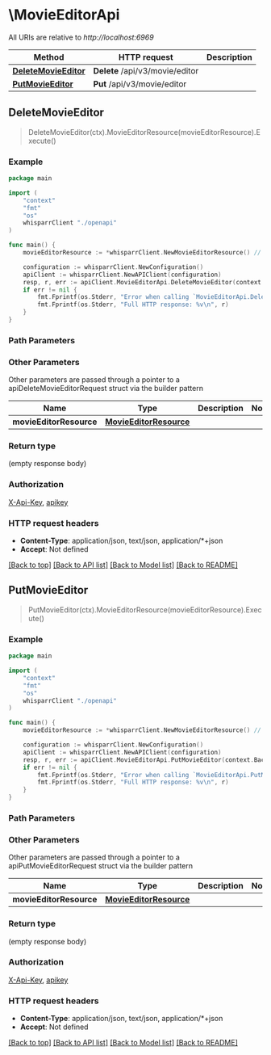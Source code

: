 # \MovieEditorApi

All URIs are relative to *http://localhost:6969*

Method | HTTP request | Description
------------- | ------------- | -------------
[**DeleteMovieEditor**](MovieEditorApi.md#DeleteMovieEditor) | **Delete** /api/v3/movie/editor | 
[**PutMovieEditor**](MovieEditorApi.md#PutMovieEditor) | **Put** /api/v3/movie/editor | 



## DeleteMovieEditor

> DeleteMovieEditor(ctx).MovieEditorResource(movieEditorResource).Execute()



### Example

```go
package main

import (
    "context"
    "fmt"
    "os"
    whisparrClient "./openapi"
)

func main() {
    movieEditorResource := *whisparrClient.NewMovieEditorResource() // MovieEditorResource |  (optional)

    configuration := whisparrClient.NewConfiguration()
    apiClient := whisparrClient.NewAPIClient(configuration)
    resp, r, err := apiClient.MovieEditorApi.DeleteMovieEditor(context.Background()).MovieEditorResource(movieEditorResource).Execute()
    if err != nil {
        fmt.Fprintf(os.Stderr, "Error when calling `MovieEditorApi.DeleteMovieEditor``: %v\n", err)
        fmt.Fprintf(os.Stderr, "Full HTTP response: %v\n", r)
    }
}
```

### Path Parameters



### Other Parameters

Other parameters are passed through a pointer to a apiDeleteMovieEditorRequest struct via the builder pattern


Name | Type | Description  | Notes
------------- | ------------- | ------------- | -------------
 **movieEditorResource** | [**MovieEditorResource**](MovieEditorResource.md) |  | 

### Return type

 (empty response body)

### Authorization

[X-Api-Key](../README.md#X-Api-Key), [apikey](../README.md#apikey)

### HTTP request headers

- **Content-Type**: application/json, text/json, application/*+json
- **Accept**: Not defined

[[Back to top]](#) [[Back to API list]](../README.md#documentation-for-api-endpoints)
[[Back to Model list]](../README.md#documentation-for-models)
[[Back to README]](../README.md)


## PutMovieEditor

> PutMovieEditor(ctx).MovieEditorResource(movieEditorResource).Execute()



### Example

```go
package main

import (
    "context"
    "fmt"
    "os"
    whisparrClient "./openapi"
)

func main() {
    movieEditorResource := *whisparrClient.NewMovieEditorResource() // MovieEditorResource |  (optional)

    configuration := whisparrClient.NewConfiguration()
    apiClient := whisparrClient.NewAPIClient(configuration)
    resp, r, err := apiClient.MovieEditorApi.PutMovieEditor(context.Background()).MovieEditorResource(movieEditorResource).Execute()
    if err != nil {
        fmt.Fprintf(os.Stderr, "Error when calling `MovieEditorApi.PutMovieEditor``: %v\n", err)
        fmt.Fprintf(os.Stderr, "Full HTTP response: %v\n", r)
    }
}
```

### Path Parameters



### Other Parameters

Other parameters are passed through a pointer to a apiPutMovieEditorRequest struct via the builder pattern


Name | Type | Description  | Notes
------------- | ------------- | ------------- | -------------
 **movieEditorResource** | [**MovieEditorResource**](MovieEditorResource.md) |  | 

### Return type

 (empty response body)

### Authorization

[X-Api-Key](../README.md#X-Api-Key), [apikey](../README.md#apikey)

### HTTP request headers

- **Content-Type**: application/json, text/json, application/*+json
- **Accept**: Not defined

[[Back to top]](#) [[Back to API list]](../README.md#documentation-for-api-endpoints)
[[Back to Model list]](../README.md#documentation-for-models)
[[Back to README]](../README.md)


